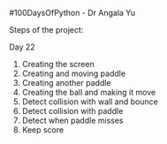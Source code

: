 #100DaysOfPython - Dr Angala Yu

Steps of the project:

Day 22
1. Creating the screen
2. Creating and moving paddle
3. Creating another paddle
5. Creating the ball and making it move
6. Detect collision with wall and bounce
7. Detect collision with paddle
8. Detect when paddle misses
9. Keep score
